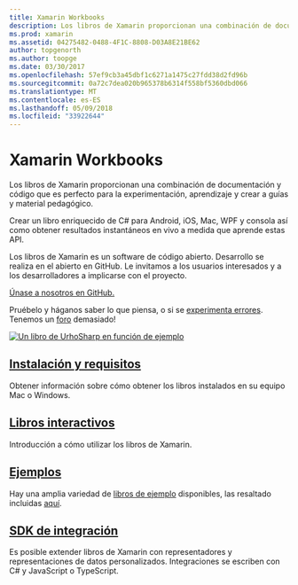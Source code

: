 ```yaml
---
title: Xamarin Workbooks
description: Los libros de Xamarin proporcionan una combinación de documentación y código que es perfecto para la experimentación, aprendizaje y crear a guías y material pedagógico.
ms.prod: xamarin
ms.assetid: 04275482-0488-4F1C-8808-D03A8E21BE62
author: topgenorth
ms.author: toopge
ms.date: 03/30/2017
ms.openlocfilehash: 57ef9cb3a45dbf1c6271a1475c27fdd38d2fd96b
ms.sourcegitcommit: 0a72c7dea020b965378b6314f558bf5360dbd066
ms.translationtype: MT
ms.contentlocale: es-ES
ms.lasthandoff: 05/09/2018
ms.locfileid: "33922644"
---
```

# <a name="xamarin-workbooks"></a>Xamarin Workbooks

Los libros de Xamarin proporcionan una combinación de documentación y código que es perfecto para la experimentación, aprendizaje y crear a guías y material pedagógico.

Crear un libro enriquecido de C# para Android, iOS, Mac, WPF y consola así como obtener resultados instantáneos en vivo a medida que aprende estas API.

Los libros de Xamarin es un software de código abierto. Desarrollo se realiza en el abierto en GitHub. Le invitamos a los usuarios interesados y a los desarrolladores a implicarse con el proyecto.

<a class="github-button" href="https://github.com/Microsoft/workbooks" data-size="large" aria-label="View Microsoft/workbooks on GitHub">Únase a nosotros en GitHub.</a>

Pruébelo y háganos saber lo que piensa, o si se [experimenta errores](~/tools/workbooks/install.md#reporting-bugs). Tenemos un [foro](https://forums.xamarin.com/categories/inspector) demasiado!

[![](images/interactive-1.0.0-urho-planet-earth-small.png "Un libro de UrhoSharp en función de ejemplo")](images/interactive-1.0.0-urho-planet-earth.png#lightbox)

## <a name="installation-and-requirementsinstallmd"></a>[Instalación y requisitos](install.md)

Obtener información sobre cómo obtener los libros instalados en su equipo Mac o Windows.

## <a name="interactive-workbooksworkbookmd"></a>[Libros interactivos](workbook.md)

Introducción a cómo utilizar los libros de Xamarin.

## <a name="samplessamplesindexmd"></a>[Ejemplos](samples/index.md)

Hay una amplia variedad de [libros de ejemplo](https://developer.xamarin.com/workbooks/) disponibles, las resaltado incluidas [aquí](samples/index.md).

## <a name="integration-sdksdkindexmd"></a>[SDK de integración](sdk/index.md)

Es posible extender libros de Xamarin con representadores y representaciones de datos personalizados. Integraciones se escriben con C# y JavaScript o TypeScript.

<script async defer src="https://buttons.github.io/buttons.js"></script>
